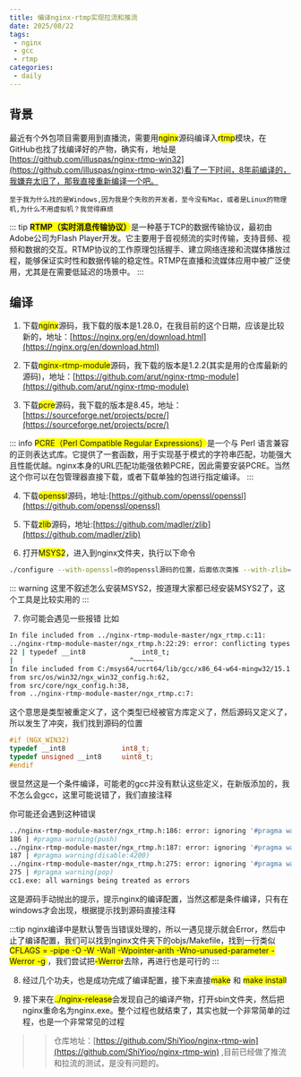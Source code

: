```yaml
---
title: 编译nginx-rtmp实现拉流和推流
date: 2025/08/22
tags:
 - nginx
 - gcc
 - rtmp
categories:
 - daily
---
```


## 背景
最近有个外包项目需要用到直播流，需要用<span class="markdown-word-wrap">nginx</span>源码编译入<span class="markdown-word-wrap">rtmp</span>模块，在GitHub也找了找编译好的产物，确实有，地址是[https://github.com/illuspas/nginx-rtmp-win32](https://github.com/illuspas/nginx-rtmp-win32)看了一下时间，8年前编译的，我嫌弃太旧了，那我直接重新编译一个吧。

`至于我为什么找的是Windows,因为我是个失败的开发者，至今没有Mac，或者是Linux的物理机,为什么不用虚拟机？我觉得麻烦`

::: tip
<span class="markdown-word-wrap">**RTMP（实时消息传输协议）**</span>是一种基于TCP的数据传输协议，最初由Adobe公司为Flash Player开发。它主要用于音视频流的实时传输，支持音频、视频和数据的交互。RTMP协议的工作原理包括握手、建立网络连接和流媒体播放过程，能够保证实时性和数据传输的稳定性。RTMP在直播和流媒体应用中被广泛使用，尤其是在需要低延迟的场景中。 
:::


## 编译
1. 下载<span class="markdown-word-wrap">nginx</span>源码，我下载的版本是1.28.0，在我目前的这个日期，应该是比较新的，地址：[https://nginx.org/en/download.html](https://nginx.org/en/download.html)

2. 下载<span class="markdown-word-wrap">nginx-rtmp-module</span>源码，我下载的版本是1.2.2(其实是用的仓库最新的源码)，地址：[https://github.com/arut/nginx-rtmp-module](https://github.com/arut/nginx-rtmp-module)

3. 下载<span class="markdown-word-wrap">pcre</span>源码，我下载的版本是8.45，地址：[https://sourceforge.net/projects/pcre/](https://sourceforge.net/projects/pcre/)

::: info
<span class="markdown-word-wrap">PCRE（Perl Compatible Regular Expressions）</span>是一个与 Perl 语言兼容的正则表达式库。它提供了一套函数，用于实现基于模式的字符串匹配，功能强大且性能优越。nginx本身的URL匹配功能强依赖PCRE，因此需要安装PCRE。当然这个你可以在包管理器直接下载，或者下载单独的包进行指定编译。
:::

4. 下载<span class="markdown-word-wrap">openssl</span>源码，地址:[https://github.com/openssl/openssl](https://github.com/openssl/openssl)

5. 下载<span class="markdown-word-wrap">zlib</span>源码，地址:[https://github.com/madler/zlib](https://github.com/madler/zlib)

6. 打开<span class="markdown-word-wrap">MSYS2</span>，进入到nginx文件夹，执行以下命令
```bash
./configure --with-openssl=你的openssl源码的位置，后面依次类推 --with-zlib=../zlib --with-pcre=../pcre --with-http_ssl_module  --prefix=../nginx-release --add-module=../nginx-rtmp-module
```

::: warning
这里不叙述怎么安装MSYS2，按道理大家都已经安装MSYS2了，这个工具是比较实用的
:::

7. 你可能会遇见一些报错
比如
```bash
In file included from ../nginx-rtmp-module-master/ngx_rtmp.c:11:
../nginx-rtmp-module-master/ngx_rtmp.h:22:29: error: conflicting types for 'int8_t'; have 'char'
22 | typedef __int8              int8_t;
|                             ^~~~~~
In file included from C:/msys64/ucrt64/lib/gcc/x86_64-w64-mingw32/15.1.0/include/stdint.h:11,
from src/os/win32/ngx_win32_config.h:62,
from src/core/ngx_config.h:38,
from ../nginx-rtmp-module-master/ngx_rtmp.c:7:
```
这个意思是类型被重定义了，这个类型已经被官方库定义了，然后源码又定义了，所以发生了冲突，我们找到源码的位置
```c
#if (NGX_WIN32)
typedef __int8              int8_t;
typedef unsigned __int8     uint8_t;
#endif
```
很显然这是一个条件编译，可能老的gcc并没有默认这些定义，在新版添加的，我不怎么会gcc，这里可能说错了，我们直接注释

你可能还会遇到这种错误
```bash
../nginx-rtmp-module-master/ngx_rtmp.h:186: error: ignoring '#pragma warning ' [-Werror=unknown-pragmas]
186 | #pragma warning(push)
../nginx-rtmp-module-master/ngx_rtmp.h:187: error: ignoring '#pragma warning ' [-Werror=unknown-pragmas]
187 | #pragma warning(disable:4200)
../nginx-rtmp-module-master/ngx_rtmp.h:275: error: ignoring '#pragma warning ' [-Werror=unknown-pragmas]
275 | #pragma warning(pop)
cc1.exe: all warnings being treated as errors
```
这是源码手动抛出的提示，提示nginx的编译配置，当然这都是条件编译，只有在windows才会出现，根据提示找到源码直接注释

:::tip
nginx编译中是默认警告当错误处理的，所以一遇见提示就会Error，然后中止了编译配置，我们可以找到nginx文件夹下的objs/Makefile，找到一行类似<span class="markdown-word-wrap">CFLAGS =  -pipe  -O -W -Wall -Wpointer-arith -Wno-unused-parameter -Werror -g </span>，我们尝试把<span class="markdown-word-wrap">-Werror</span>去除，再进行也是可行的
:::

8. 经过几个功夫，也是成功完成了编译配置，接下来直接<span class="markdown-word-wrap">make</span> 和 <span class="markdown-word-wrap">make install</span>

9. 接下来在<span class="markdown-word-wrap">../nginx-release</span>会发现自己的编译产物，打开sbin文件夹，然后把nginx重命名为nginx.exe。整个过程也就结束了，其实也就一个非常简单的过程，也是一个非常常见的过程

>> 仓库地址：[https://github.com/ShiYioo/nginx-rtmp-win](https://github.com/ShiYioo/nginx-rtmp-win) ,目前已经做了推流和拉流的测试，是没有问题的。


<style>
.markdown-word-wrap {
    background-color: yellow;
    border-radius: 15px;
}

.dark .markdown-word-wrap {
    background-color: #2e2e2e;
    color: #ffffff;
}
</style>